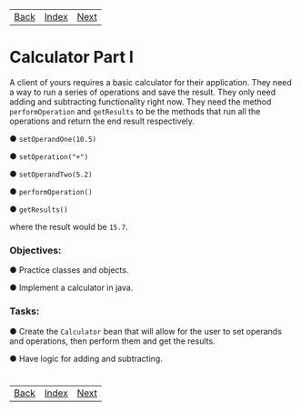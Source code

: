 <table width="100%">
    <tr>
        <td><a href="./008_POJOs_JavaBeans.md">Back</a></td>
        <td><a href="../Index.md">Index</a></td>
        <td><a href="./010_Calculator_Part_2.md">Next</a></td>
    </tr>
</table>

#

#   Calculator Part I
A client of yours requires a basic calculator for their application. They need a way to run a series of operations and save the result. They only need adding and subtracting functionality right now. They need the method `performOperation` and `getResults` to be the methods that run all the operations and return the end result respectively.

● `setOperandOne(10.5)`

● `setOperation("+")`

● `setOperandTwo(5.2)`

● `performOperation()`

● `getResults()`

where the result would be `15.7`.

### __Objectives:__
● Practice classes and objects.

● Implement a calculator in java.

### __Tasks:__
● Create the `Calculator` bean that will allow for the user to set operands and operations, then perform them and get the results.

● Have logic for adding and subtracting.

#

[]()
<table width="100%">
    <tr>
        <td><a href="./008_POJOs_JavaBeans.md">Back</a></td>
        <td><a href="../Index.md">Index</a></td>
        <td><a href="./010_Calculator_Part_2.md">Next</a></td>
    </tr>
</table>